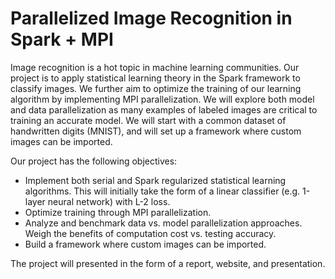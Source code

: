 # Parallelized Image Recognition in Spark + MPI

Image recognition is a hot topic in machine learning communities. Our project is to apply statistical learning theory in the Spark framework to classify images. We further aim to optimize the training of our learning algorithm by implementing MPI parallelization. We will explore both model and data parallelization as many examples of labeled images are critical to training an accurate model. We will start with a common dataset of handwritten digits (MNIST), and will set up a framework where custom images can be imported. 

Our project has the following objectives:
- Implement both serial and Spark regularized statistical learning algorithms. This will initially take the form of a linear classifier (e.g. 1-layer neural network) with L-2 loss.
- Optimize training through MPI parallelization.
- Analyze and benchmark data vs. model parallelization approaches. Weigh the benefits of computation cost vs. testing accuracy.
- Build a framework where custom images can be imported.

The project will presented in the form of a report, website, and presentation. 
